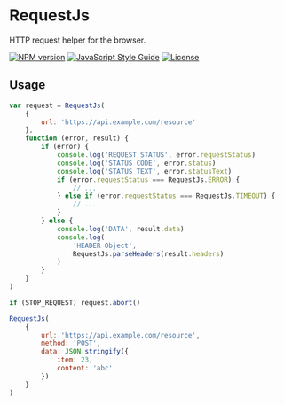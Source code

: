 # RequestJs
HTTP request helper for the browser.

[![NPM version](https://img.shields.io/npm/v/@gidw/request-js.svg)](https://www.npmjs.com/package/@gidw/request-js)
[![JavaScript Style Guide](https://img.shields.io/badge/code_style-standard-brightgreen.svg)](https://standardjs.com)
[![License](https://img.shields.io/github/license/GiDW/request-js.svg)](https://github.com/GiDW/request-js/blob/master/LICENSE)

## Usage

```js
var request = RequestJs(
    {
        url: 'https://api.example.com/resource'
    },
    function (error, result) {
        if (error) {
            console.log('REQUEST STATUS', error.requestStatus)
            console.log('STATUS CODE', error.status)
            console.log('STATUS TEXT', error.statusText)
            if (error.requestStatus === RequestJs.ERROR) {
                // ...
            } else if (error.requestStatus === RequestJs.TIMEOUT) {
                // ...
            }
        } else {
            console.log('DATA', result.data)
            console.log(
                'HEADER Object',
                RequestJs.parseHeaders(result.headers)
            )
        }
    }
)

if (STOP_REQUEST) request.abort()
```

```js
RequestJs(
    {
        url: 'https://api.example.com/resource',
        method: 'POST',
        data: JSON.stringify({
            item: 23,
            content: 'abc'
        })
    }
)
```
